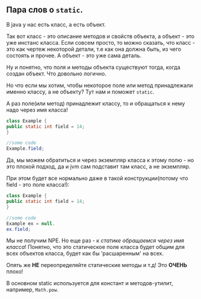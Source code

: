 ## Пара слов о `static`.
В java у нас есть класс, а есть объект.

Так вот класс - это описание методов и свойств объекта, а объект - это уже инстанс класса.
Если совсем просто, то можно сказать, что класс - это как чертеж некоторой детали, т.е как она должна быть, из чего состоять и прочее.
А объект - это уже сама деталь.

Ну и понятно, что поля и методы объекта существуют тогда, когда создан объект. Что довольно логично.

Но что если мы хотим, чтобы некоторое поле или метод принадлежали именно классу, а не объекту?
Тут нам и поможет `static`.

А раз поле(или метод) принадлежит классу, то и обращаться к нему надо через имя класса!
```java
class Example {
public static int field = 14;
}

//some code
Example.field;
```

Да, мы можем обратиться и через экземпляр класса к этому полю - но это плохой подход, да и jvm сам подставит там класс, а не экземпляр.

При этом будет все нормально даже в такой конструкции(потому что field - это поле класса!):
```java
class Example {
public static int field = 14;
}

//some code
Example ex = null.
ex.field;
```

Мы не получим NPE. Но еще раз - к *статике обращаемся через имя класса*!
Понятно, что это статическое поле класса будет общим для всех объектов класса, будет как бы 'расшаренным' на всех.

Опять же **НЕ** переопределяйте статические методы и т.д!
Это **ОЧЕНЬ** плохо!

В основном static используется для констант и методов-утилит, например, `Math.pow`.
